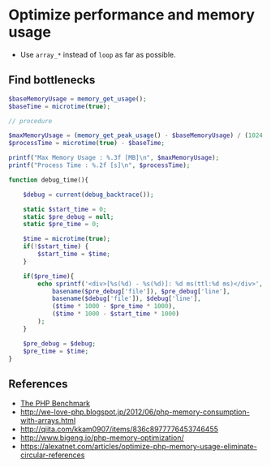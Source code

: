 # Optimize performance and memory usage

* Use `array_*` instead of `loop` as far as possible. 


## Find bottlenecks

```php
$baseMemoryUsage = memory_get_usage();
$baseTime = microtime(true);

// procedure

$maxMemoryUsage = (memory_get_peak_usage() - $baseMemoryUsage) / (1024 * 1024);
$processTime = microtime(true) - $baseTime;

printf("Max Memory Usage : %.3f [MB]\n", $maxMemoryUsage);
printf("Process Time : %.2f [s]\n", $processTime);
```

```php
function debug_time(){

    $debug = current(debug_backtrace());

    static $start_time = 0;
    static $pre_debug = null;
    static $pre_time = 0;

    $time = microtime(true);
    if(!$start_time) {
        $start_time = $time;
    }

    if($pre_time){
        echo sprintf('<div>[%s(%d) - %s(%d)]: %d ms(ttl:%d ms)</div>', 
            basename($pre_debug['file']), $pre_debug['line'],
            basename($debug['file']), $debug['line'],
            ($time * 1000 - $pre_time * 1000),
            ($time * 1000 - $start_time * 1000)
        );
    }

    $pre_debug = $debug;
    $pre_time = $time;
}
```

## References

* [The PHP Benchmark](http://www.phpbench.com/)
* http://we-love-php.blogspot.jp/2012/06/php-memory-consumption-with-arrays.html
* http://qiita.com/kkam0907/items/836c8977776453746455
* http://www.bigeng.io/php-memory-optimization/
* https://alexatnet.com/articles/optimize-php-memory-usage-eliminate-circular-references
